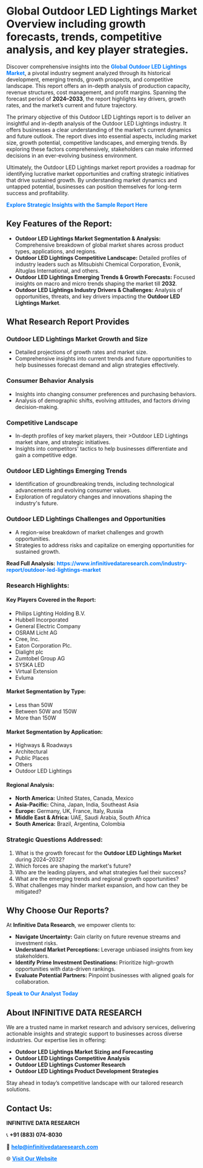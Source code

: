 <h1>Global Outdoor LED Lightings Market Overview including growth forecasts, trends, competitive analysis, and key player strategies.</h1>
<p>
Discover comprehensive insights into the 
<a href="https://www.infinitivedataresearch.com/industry-report/outdoor-led-lightings-market" rel="dofollow" style="color: #007BFF; text-decoration: none;"><strong>Global Outdoor LED Lightings Market</strong></a>, a pivotal industry segment analyzed through its historical development, emerging trends, growth prospects, and competitive landscape. This report offers an in-depth analysis of production capacity, revenue structures, cost management, and profit margins. Spanning the forecast period of <strong>2024–2033</strong>, the report highlights key drivers, growth rates, and the market’s current and future trajectory.
</p>
<p>
The primary objective of this Outdoor LED Lightings report is to deliver an insightful and in-depth analysis of the Outdoor LED Lightings industry. It offers businesses a clear understanding of the market's current dynamics and future outlook. The report dives into essential aspects, including market size, growth potential, competitive landscapes, and emerging trends. By exploring these factors comprehensively, stakeholders can make informed decisions in an ever-evolving business environment.
</p>
<p>
Ultimately, the Outdoor LED Lightings market report provides a roadmap for identifying lucrative market opportunities and crafting strategic initiatives that drive sustained growth. By understanding market dynamics and untapped potential, businesses can position themselves for long-term success and profitability.
</p>
<p>
<a href="https://www.infinitivedataresearch.com/request-sample/reportId=103583" style="color: #007BFF; text-decoration: none;"><strong>Explore Strategic Insights with the Sample Report Here</strong></a>
</p>

<h2>Key Features of the Report:</h2>
<ul>
<li><strong>Outdoor LED Lightings Market Segmentation & Analysis:</strong> Comprehensive breakdown of global market shares across product types, applications, and regions.</li>
<li><strong>Outdoor LED Lightings Competitive Landscape:</strong> Detailed profiles of industry leaders such as Mitsubishi Chemical Corporation, Evonik, Altuglas International, and others.</li>
<li><strong>Outdoor LED Lightings Emerging Trends & Growth Forecasts:</strong> Focused insights on macro and micro trends shaping the market till <strong>2032</strong>.</li>
<li><strong>Outdoor LED Lightings Industry Drivers & Challenges:</strong> Analysis of opportunities, threats, and key drivers impacting the <strong>Outdoor LED Lightings Market</strong>.</li>
</ul>

<h2>What Research Report Provides</h2>
<h3>Outdoor LED Lightings Market Growth and Size</h3>
<ul>
<li>Detailed projections of growth rates and market size.</li>
<li>Comprehensive insights into current trends and future opportunities to help businesses forecast demand and align strategies effectively.</li>
</ul>

<h3>Consumer Behavior Analysis</h3>
<ul>
<li>Insights into changing consumer preferences and purchasing behaviors.</li>
<li>Analysis of demographic shifts, evolving attitudes, and factors driving decision-making.</li>
</ul>

<h3>Competitive Landscape</h3>
<ul>
<li>In-depth profiles of key market players, their >Outdoor LED Lightings market share, and strategic initiatives.</li>
<li>Insights into competitors' tactics to help businesses differentiate and gain a competitive edge.</li>
</ul>

<h3>Outdoor LED Lightings Emerging Trends</h3>
<ul>
<li>Identification of groundbreaking trends, including technological advancements and evolving consumer values.</li>
<li>Exploration of regulatory changes and innovations shaping the industry's future.</li>
</ul>

<h3>Outdoor LED Lightings Challenges and Opportunities</h3>
<ul>
<li>A region-wise breakdown of market challenges and growth opportunities.</li>
<li>Strategies to address risks and capitalize on emerging opportunities for sustained growth.</li>
</ul>
<p><strong>Read Full Analysis:</strong> <a href="https://www.infinitivedataresearch.com/industry-report/outdoor-led-lightings-market" rel="dofollow" style="color: #007BFF; text-decoration: none;"><strong>https://www.infinitivedataresearch.com/industry-report/outdoor-led-lightings-market</strong></a></p>
<h3>Research Highlights:</h3>
<h4>Key Players Covered in the Report:</h4>
<ul><li>Philips Lighting Holding B.V.</li><li>Hubbell Incorporated</li><li>General Electric Company</li><li>OSRAM Licht AG</li><li>Cree, Inc.</li><li>Eaton Corporation Plc.</li><li>Dialight plc</li><li>Zumtobel Group AG</li><li>SYSKA LED</li><li>Virtual Extension</li><li>Evluma</li></ul>
<h4>Market Segmentation by Type:</h4>
<ul><li>Less than 50W</li><li>Between 50W and 150W</li><li>More than 150W</li></ul>
<h4>Market Segmentation by Application:</h4>
<ul><li>Highways &amp; Roadways</li><li>Architectural</li><li>Public Places</li><li>Others</li><li>Outdoor LED Lightings</li></ul>

<h4>Regional Analysis:</h4>
<ul>
<li><strong>North America:</strong> United States, Canada, Mexico</li>
<li><strong>Asia-Pacific:</strong> China, Japan, India, Southeast Asia</li>
<li><strong>Europe:</strong> Germany, UK, France, Italy, Russia</li>
<li><strong>Middle East & Africa:</strong> UAE, Saudi Arabia, South Africa</li>
<li><strong>South America:</strong> Brazil, Argentina, Colombia</li>
</ul>

<h3>Strategic Questions Addressed:</h3>
<ol>
<li>What is the growth forecast for the <strong>Outdoor LED Lightings Market</strong> during 2024–2032?</li>
<li>Which forces are shaping the market's future?</li>
<li>Who are the leading players, and what strategies fuel their success?</li>
<li>What are the emerging trends and regional growth opportunities?</li>
<li>What challenges may hinder market expansion, and how can they be mitigated?</li>
</ol>

<h2>Why Choose Our Reports?</h2>
<p>At <strong>Infinitive Data Research</strong>, we empower clients to:</p>
<ul>
<li><strong>Navigate Uncertainty:</strong> Gain clarity on future revenue streams and investment risks.</li>
<li><strong>Understand Market Perceptions:</strong> Leverage unbiased insights from key stakeholders.</li>
<li><strong>Identify Prime Investment Destinations:</strong> Prioritize high-growth opportunities with data-driven rankings.</li>
<li><strong>Evaluate Potential Partners:</strong> Pinpoint businesses with aligned goals for collaboration.</li>
</ul>
<p><a href="https://www.infinitivedataresearch.com/industry-report/outdoor-led-lightings-market" rel="dofollow" style="color: #007BFF; text-decoration: none;"><strong>Speak to Our Analyst Today</strong></a></p>

<h2>About INFINITIVE DATA RESEARCH</h2>
<p>We are a trusted name in market research and advisory services, delivering actionable insights and strategic support to businesses across diverse industries. Our expertise lies in offering:</p>
<ul>
<li><strong>Outdoor LED Lightings Market Sizing and Forecasting</strong></li>
<li><strong>Outdoor LED Lightings Competitive Analysis</strong></li>
<li><strong>Outdoor LED Lightings Customer Research</strong></li>
<li><strong>Outdoor LED Lightings Product Development Strategies</strong></li>
</ul>
<p>Stay ahead in today’s competitive landscape with our tailored research solutions.</p>

<h2>Contact Us:</h2>
<p><strong>INFINITIVE DATA RESEARCH</strong></p>
<p>📞 <strong>+91 (883) 074-8030</strong></p>
<p>📧 <strong><a href="mailto:help@infinitivedataresearch.com" style="color: #007BFF;">help@infinitivedataresearch.com</a></strong></p>
<p>🌐 <strong><a href="https://www.infinitivedataresearch.com" rel="dofollow" style="color: #007BFF;">Visit Our Website</a></strong></p>